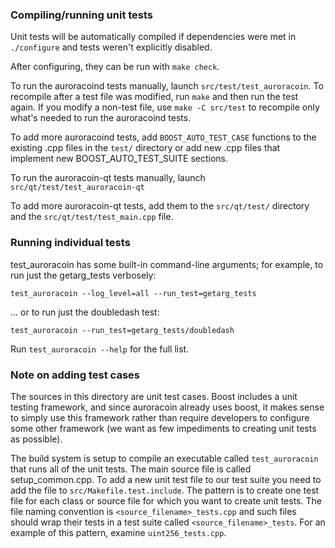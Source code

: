### Compiling/running unit tests

Unit tests will be automatically compiled if dependencies were met in `./configure`
and tests weren't explicitly disabled.

After configuring, they can be run with `make check`.

To run the auroracoind tests manually, launch `src/test/test_auroracoin`. To recompile
after a test file was modified, run `make` and then run the test again. If you
modify a non-test file, use `make -C src/test` to recompile only what's needed
to run the auroracoind tests.

To add more auroracoind tests, add `BOOST_AUTO_TEST_CASE` functions to the existing
.cpp files in the `test/` directory or add new .cpp files that
implement new BOOST_AUTO_TEST_SUITE sections.

To run the auroracoin-qt tests manually, launch `src/qt/test/test_auroracoin-qt`

To add more auroracoin-qt tests, add them to the `src/qt/test/` directory and
the `src/qt/test/test_main.cpp` file.

### Running individual tests

test_auroracoin has some built-in command-line arguments; for
example, to run just the getarg_tests verbosely:

    test_auroracoin --log_level=all --run_test=getarg_tests

... or to run just the doubledash test:

    test_auroracoin --run_test=getarg_tests/doubledash

Run `test_auroracoin --help` for the full list.

### Note on adding test cases

The sources in this directory are unit test cases.  Boost includes a
unit testing framework, and since auroracoin already uses boost, it makes
sense to simply use this framework rather than require developers to
configure some other framework (we want as few impediments to creating
unit tests as possible).

The build system is setup to compile an executable called `test_auroracoin`
that runs all of the unit tests.  The main source file is called
setup_common.cpp. To add a new unit test file to our test suite you need
to add the file to `src/Makefile.test.include`. The pattern is to create
one test file for each class or source file for which you want to create
unit tests.  The file naming convention is `<source_filename>_tests.cpp`
and such files should wrap their tests in a test suite
called `<source_filename>_tests`. For an example of this pattern,
examine `uint256_tests.cpp`.
